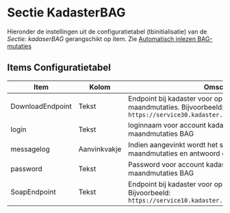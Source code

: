 # Sectie KadasterBAG

Hieronder de instellingen uit de configuratietabel (tbinitialisatie) van de _Sectie: kadaserBAG_ gerangschikt op item. Zie [Automatisch inlezen BAG- mutaties](../../probleemoplossing/programmablokken/automatisch_inlezen_bag_-mutaties.md)

## Items Configuratietabel

| Item             | Kolom        | Omschrijving                                                                       |
|------------------|--------------|------------------------------------------------------------------------------------|
| DownloadEndpoint | Tekst        | Endpoint bij kadaster voor ophalen zipbestanden maandmutaties. Bijvoorbeeld: `https://service30.kadaster.nl/gds2/download/productstore` |
| login            | Tekst        | loginnaam voor account kadaster tbv ophalen maandmutaties BAG                      |
| messagelog       | Aanvinkvakje | Indien aangevinkt wordt het soapbericht opvragen lijst maandmutaties en antwoord gelogd in tbmessagelog |
| password         | Tekst        | Password voor account kadaster tbv ophalen maandmutaties BAG                       |
| SoapEndpoint     | Tekst        | Endpoint bij kadaster voor ophalen lijst maandmutaties. Bijvoorbeeld: `https://service10.kadaster.nl/gds2/afgifte/productstore` |
